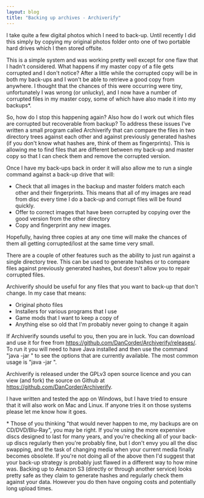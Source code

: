 ```yaml
---
layout: blog
title: "Backing up archives - Archiverify"
---
```


I take quite a few digital photos which I need to back-up. Until recently I did this simply by copying my original photos folder onto one of two portable hard drives which I then stored offsite.

This is a simple system and was working pretty well except for one flaw that I hadn't considered. What happens if my master copy of a file gets corrupted and I don't notice? After a little while the corrupted copy will be in both my back-ups and I won't be able to retrieve a good copy from anywhere. I thought that the chances of this were occurring were tiny, unfortunately I was wrong (or unlucky), and I now have a number of corrupted files in my master copy, some of which have also made it into my backups*.

So, how do I stop this happening again? Also how do I work out which files are corrupted but recoverable from backup? To address these issues I've written a small program called Archiverify that can compare the files in two directory trees against each other and against previously generated hashes (if you don't know what hashes are, think of them as fingerprints). This is allowing me to find files that are different between my back-up and master copy so that I can check them and remove the corrupted version.

Once I have my back-ups back in order it will also allow me to run a single command against a back-up drive that will:

- Check that all images in the backup and master folders match each other and their fingerprints. This means that all of my images are read from disc every time I do a back-up and corrupt files will be found quickly.
- Offer to correct images that have been corrupted by copying over the good version from the other directory
- Copy and fingerprint any new images.

Hopefully, having three copies at any one time will make the chances of them all getting corrupted/lost at the same time very small.

There are a couple of other features such as the ability to just run against a single directory tree. This can be used to generate hashes or to compare files against previously generated hashes, but doesn't allow you to repair corrupted files.

Archiverify should be useful for any files that you want to back-up that don't change. In my case that means:

- Original photo files
- Installers for various programs that I use
- Game mods that I want to keep a copy of
- Anything else so old that I'm probably never going to change it again


If Archiverify sounds useful to you, then you are in luck. You can download and use it for free from <https://github.com/DanCorder/Archiverify/releases/>. To run it you will need to have Java installed and then use the command "java -jar <path to jar file>" to see the options that are currently available. The most common usage is "java -jar <path to jar file> <first path to compare> <second path to compare>".

Archiverify is released under the GPLv3 open source licence and you can view (and fork) the source on Github at <https://github.com/DanCorder/Archiverify>.

I have written and tested the app on Windows, but I have tried to ensure that it will also work on Mac and Linux. If anyone tries it on those systems please let me know how it goes.

\* Those of you thinking "that would never happen to me, my backups are on CD/DVD/Blu-Ray", you may be right. If you're using the more expensive discs designed to last for many years, and you're checking all of your back-up discs regularly then you're probably fine, but I don't envy you all the disc swapping, and the task of changing media when your current media finally becomes obsolete. If you're not doing all of the above then I'd suggest that your back-up strategy is probably just flawed in a different way to how mine was.
Backing up to Amazon S3 (directly or through another service) looks pretty safe as they claim to generate hashes and regularly check them against your data. However you do then have ongoing costs and potentially long upload times.
